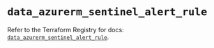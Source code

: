# `data_azurerm_sentinel_alert_rule`

Refer to the Terraform Registry for docs: [`data_azurerm_sentinel_alert_rule`](https://registry.terraform.io/providers/hashicorp/azurerm/4.45.1/docs/data-sources/sentinel_alert_rule).
